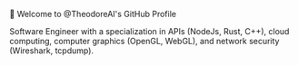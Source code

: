 👋 Welcome to @TheodoreAI's GitHub Profile

Software Engineer with a specialization in APIs (NodeJs, Rust, C++), cloud computing, computer graphics (OpenGL, WebGL), and network security (Wireshark, tcpdump).  

<!---
TheodoreAI/TheodoreAI is a ✨ special ✨ repository because its `README.md` (this file) appears on your GitHub profile.
You can click the Preview link to take a look at your changes.
--->
